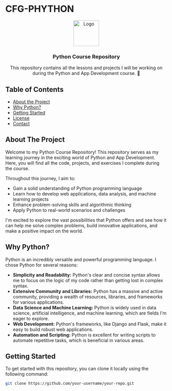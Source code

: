 # CFG-PHYTHON

<!-- PROJECT LOGO -->
<p align="center">
  <a href="https://github.com/your-username/your-repo">
    <img src="https://example.com/your-logo.png" alt="Logo" width="80" height="80">
  </a>

  <h3 align="center">Python Course Repository</h3>

  <p align="center">
    This repository contains all the lessons and projects I will be working on during the Python and App Development course. 🚀
  </p>
</p>

<!-- TABLE OF CONTENTS -->
## Table of Contents

* [About the Project](#about-the-project)
* [Why Python?](#why-python)
* [Getting Started](#getting-started)
* [License](#license)
* [Contact](#contact)

<!-- ABOUT THE PROJECT -->
## About The Project

Welcome to my Python Course Repository! This repository serves as my learning journey in the exciting world of Python and App Development. Here, you will find all the code, projects, and exercises I complete during the course.

Throughout this journey, I aim to:

* Gain a solid understanding of Python programming language
* Learn how to develop web applications, data analysis, and machine learning projects
* Enhance problem-solving skills and algorithmic thinking
* Apply Python to real-world scenarios and challenges

I'm excited to explore the vast possibilities that Python offers and see how it can help me solve complex problems, build innovative applications, and make a positive impact on the world.

<!-- WHY PYTHON -->
## Why Python?

Python is an incredibly versatile and powerful programming language. I chose Python for several reasons:

* **Simplicity and Readability:** Python's clear and concise syntax allows me to focus on the logic of my code rather than getting lost in complex syntax.
* **Extensive Community and Libraries:** Python has a massive and active community, providing a wealth of resources, libraries, and frameworks for various applications.
* **Data Science and Machine Learning:** Python is widely used in data science, artificial intelligence, and machine learning, which are fields I'm eager to explore.
* **Web Development:** Python's frameworks, like Django and Flask, make it easy to build robust web applications.
* **Automation and Scripting:** Python is excellent for writing scripts to automate repetitive tasks, which is beneficial in various areas.

<!-- GETTING STARTED -->
## Getting Started

To get started with this repository, you can clone it locally using the following command:

```sh
git clone https://github.com/your-username/your-repo.git
